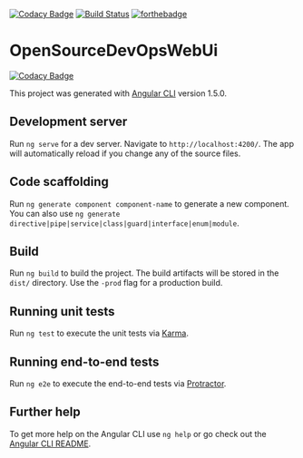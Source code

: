 [![Codacy Badge](https://api.codacy.com/project/badge/Grade/52f639dbde264b369de9aa7154b2d4c0)](https://www.codacy.com/app/caseyokane-8451/OpenSource-DevOps-Web-Ui?utm_source=github.com&amp;utm_medium=referral&amp;utm_content=caseyokane-8451/OpenSource-DevOps-Web-Ui&amp;utm_campaign=Badge_Grade)
[![Build Status](https://travis-ci.org/caseyokane-8451/OpenSource-DevOps-Web-Ui.svg?branch=master)](https://travis-ci.org/caseyokane-8451/OpenSource-DevOps-Web-Ui)
[![forthebadge](http://forthebadge.com/images/badges/uses-badges.svg)](http://forthebadge.com)
# OpenSourceDevOpsWebUi

[![Codacy Badge](https://api.codacy.com/project/badge/Grade/be49052f2c6441418b8cef9d86df1771)](https://app.codacy.com/app/caseyokane-8451/OpenSource-DevOps-Web-Ui?utm_source=github.com&utm_medium=referral&utm_content=caseyokane-8451/OpenSource-DevOps-Web-Ui&utm_campaign=badger)

This project was generated with [Angular CLI](https://github.com/angular/angular-cli) version 1.5.0.

## Development server

Run `ng serve` for a dev server. Navigate to `http://localhost:4200/`. The app will automatically reload if you change any of the source files.

## Code scaffolding

Run `ng generate component component-name` to generate a new component. You can also use `ng generate directive|pipe|service|class|guard|interface|enum|module`.

## Build

Run `ng build` to build the project. The build artifacts will be stored in the `dist/` directory. Use the `-prod` flag for a production build.

## Running unit tests

Run `ng test` to execute the unit tests via [Karma](https://karma-runner.github.io).

## Running end-to-end tests

Run `ng e2e` to execute the end-to-end tests via [Protractor](http://www.protractortest.org/).

## Further help

To get more help on the Angular CLI use `ng help` or go check out the [Angular CLI README](https://github.com/angular/angular-cli/blob/master/README.md).
